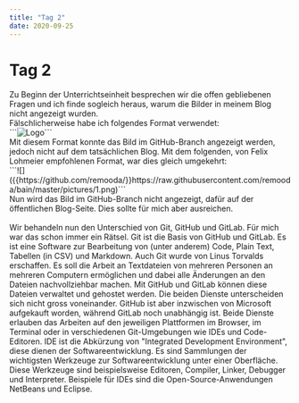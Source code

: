```yaml
---
title: "Tag 2"
date: 2020-09-25
---
```


<h1>Tag 2</h1>
Zu Beginn der Unterrichtseinheit besprechen wir die offen gebliebenen Fragen und ich finde sogleich heraus, warum die Bilder in meinem Blog nicht angezeigt wurden.<br>
Fälschlicherweise habe ich folgendes Format verwendet: <br>
```<img src="../pictures/1.png" alt="Logo">``` <br>
Mit diesem Format konnte das Bild im GitHub-Branch angezeigt werden, jedoch nicht auf dem tatsächlichen Blog. Mit dem folgenden, von Felix Lohmeier empfohlenen Format, war dies gleich umgekehrt: <br>
```![]({{https://github.com/remooda/}}https://raw.githubusercontent.com/remooda/bain/master/pictures/1.png)``` <br>
Nun wird das Bild im GitHub-Branch nicht angezeigt, dafür auf der öffentlichen Blog-Seite. Dies sollte für mich aber ausreichen. <br><br>
Wir behandeln nun den Unterschied von Git, GitHub und GitLab. Für mich war das schon immer ein Rätsel. Git ist die Basis von GitHub und GitLab. Es ist eine Software zur Bearbeitung von (unter anderem) Code, Plain Text, Tabellen (in CSV) und Markdown. Auch Git wurde von Linus Torvalds erschaffen. Es soll die Arbeit an Textdateien von mehreren Personen an mehreren Computern ermöglichen und dabei alle Änderungen an den Dateien nachvollziehbar machen. Mit GitHub und GitLab können diese Dateien verwaltet und gehostet werden. Die beiden Dienste unterscheiden sich nicht gross voneinander. GitHub ist aber inzwischen von Microsoft aufgekauft worden, während GitLab noch unabhängig ist. Beide Dienste erlauben das Arbeiten auf den jeweiligen Plattformen im Browser, im Terminal oder in verschiedenen Git-Umgebungen wie IDEs und Code-Editoren. IDE ist die Abkürzung von "Integrated Development Environment", diese dienen der Softwareentwicklung. Es sind Sammlungen der wichtigsten Werkzeuge zur Softwareentwicklung unter einer Oberfläche. Diese Werkzeuge sind beispielsweise Editoren, Compiler, Linker, Debugger und Interpreter. Beispiele für IDEs sind die Open-Source-Anwendungen NetBeans und Eclipse.